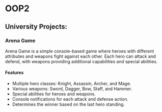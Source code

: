 # OOP2

## University Projects:

### Arena Game

Arena Game is a simple console-based game where heroes with different attributes and weapons fight against each other. Each hero can attack and defend, with weapons providing additional capabilities and special abilities.

#### Features

- Multiple hero classes: Knight, Assassin, Archer, and Mage.
- Various weapons: Sword, Dagger, Bow, Staff, and Hammer.
- Special abilities for heroes and weapons.
- Console notifications for each attack and defense action.
- Determines the winner based on the last hero standing.
